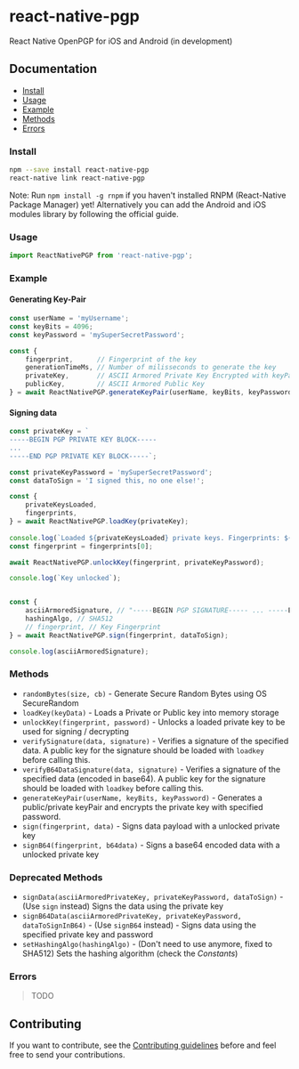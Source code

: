 # react-native-pgp
React Native OpenPGP for iOS and Android (in development)

## Documentation
- [Install](https://github.com/quan-to/react-native-pgp#install)
- [Usage](https://github.com/quan-to/react-native-pgp#usage)
- [Example](https://github.com/quan-to/react-native-pgp#example)
- [Methods](https://github.com/quan-to/react-native-pgp#methods)
- [Errors](https://github.com/quan-to/react-native-pgp#errors)

### Install

```bash
npm --save install react-native-pgp
react-native link react-native-pgp
```

Note: Run `npm install -g rnpm` if you haven't installed RNPM (React-Native Package Manager) yet! Alternatively you can add the Android and iOS modules library by following the official guide.

### Usage

```javascript
import ReactNativePGP from 'react-native-pgp';
```

### Example

#### Generating Key-Pair

```javascript
const userName = 'myUsername';
const keyBits = 4096;
const keyPassword = 'mySuperSecretPassword';

const {
    fingerprint,      // Fingerprint of the key
    generationTimeMs, // Number of milisseconds to generate the key
    privateKey,       // ASCII Armored Private Key Encrypted with keyPassword
    publicKey,        // ASCII Armored Public Key
} = await ReactNativePGP.generateKeyPair(userName, keyBits, keyPassword);
```

#### Signing data

```javascript
const privateKey = `
-----BEGIN PGP PRIVATE KEY BLOCK-----
...
-----END PGP PRIVATE KEY BLOCK-----`;

const privateKeyPassword = 'mySuperSecretPassword';
const dataToSign = 'I signed this, no one else!';

const {
    privateKeysLoaded,
    fingerprints,
} = await ReactNativePGP.loadKey(privateKey);
  
console.log(`Loaded ${privateKeysLoaded} private keys. Fingerprints: ${fingerprints}`);
const fingerprint = fingerprints[0];

await ReactNativePGP.unlockKey(fingerprint, privateKeyPassword);

console.log(`Key unlocked`);


const {
    asciiArmoredSignature, // "-----BEGIN PGP SIGNATURE----- ... -----END PGP SIGNATURE-----"
    hashingAlgo, // SHA512
    // fingerprint, // Key Fingerprint
} = await ReactNativePGP.sign(fingerprint, dataToSign);

console.log(asciiArmoredSignature);
```

### Methods

* `randomBytes(size, cb)` - Generate Secure Random Bytes using OS SecureRandom
* `loadKey(keyData)` - Loads a Private or Public key into memory storage
* `unlockKey(fingerprint, password)` - Unlocks a loaded private key to be used for signing / decrypting
* `verifySignature(data, signature)` - Verifies a signature of the specified data. A public key for the signature should be loaded with `loadkey` before calling this.
* `verifyB64DataSignature(data, signature)` - Verifies a signature of the specified data (encoded in base64). A public key for the signature should be loaded with `loadkey` before calling this.
* `generateKeyPair(userName, keyBits, keyPassword)` - Generates a public/private keyPair and encrypts the private key with specified password.
* `sign(fingerprint, data)` - Signs data payload with a unlocked private key
* `signB64(fingerprint, b64data)` - Signs a base64 encoded data with a unlocked private key

### Deprecated Methods
* `signData(asciiArmoredPrivateKey, privateKeyPassword, dataToSign)` - (Use `sign` instead) Signs the data using the private key
* `signB64Data(asciiArmoredPrivateKey, privateKeyPassword, dataToSignInB64)` - (Use `signB64` instead) - Signs data using the specified private key and password
* `setHashingAlgo(hashingAlgo)` - (Don't need to use anymore, fixed to SHA512) Sets the hashing algorithm (check the _Constants_)

### Errors

> TODO

## Contributing

If you want to contribute, see the [Contributing guidelines](CONTRIBUTING.md) before and feel free to send your contributions.
